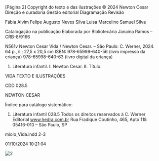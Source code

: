 [Página 2]
Copyright do texto e das ilustrações © 2024 Newton Cesar
Direção e curadoria
Gestão editorial
Diagramação
Revisão

Fábia Alvim
Felipe Augusto Neves Silva
Luisa Marcelino
Samuel Silva

Catalogação na publicação
Elaborada por Bibliotecária Janaina Ramos – CRB-8/9166

N561v
Newton Cesar
Vida / Newton Cesar. – São Paulo: C. Werner, 2024.
64 p., il.; 27,5 x 20,5 cm
ISBN: 978-65998-640-56 (livro impresso da criança)
978-65998-640-63 (livro digital da criança)
1. Literatura infantil. I. Newton Cesar. II. Título.

VIDA
TEXTO E ILUSTRAÇÕES

CDD 028.5

NEWTON CESAR

Índice para catálogo sistemático:
1. Literatura infantil 028.5
Todos os direitos reservados à C. Werner Editorial
www.hedra.com.br
Rua Fradique Coutinho, 465, Apto 118
05416-010 – São Paulo, SP


miolo_Vida.indd 2-3


01/10/2024 10:21:04

![2](./img/page_2-01.jpg)
